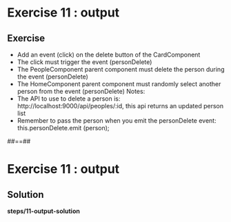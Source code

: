 <!-- .slide: class="exercice" -->

# Exercise 11 : output

## Exercise

-   Add an event (click) on the delete button of the CardComponent
-   The click must trigger the event (personDelete)
-   The PeopleComponent parent component must delete the person during the event (personDelete)
-   The HomeComponent parent component must randomly select another person from the event (personDelete)
    Notes:
-   The API to use to delete a person is: http://localhost:9000/api/peoples/:id, this api returns an updated person list
-   Remember to pass the person when you emit the personDelete event: this.personDelete.emit (person);

##==##

<!-- .slide: class="exercice full-center" -->

# Exercise 11 : output

## Solution

<b>steps/11-output-solution</b>
